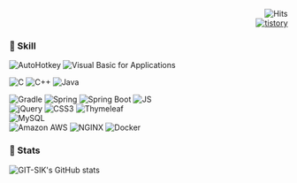   <!--
 <div align = center>
 
 ![header](https://capsule-render.vercel.app/api?type=Waving&color=auto&height=100&section=header%20GITHUB) 
 -->
<div align=right>


![Hits](https://hits.seeyoufarm.com/api/count/incr/badge.svg?url=https%3A%2F%2Fgithub.com%2FGIT-SIK&count_bg=000000&title_bg=000000&icon=&title=hits&edge_flat=false)
<br><a href="https://deve1oper.tistory.com/">  ![tistory](https://img.shields.io/badge/tistory-000000?style=flat-square&logoColor=white) </a>

</div>



### :pushpin: Skill

  <div align = left>
  
![AutoHotkey](https://img.shields.io/badge/AutoHotkey-334455?style=flat-square&logo=AutoHotkey&logoColor=white)
![Visual Basic for Applications](https://img.shields.io/badge/Visual%20Basic%20for%20Applications-217346?style=flat-square&logo=Microsoft&logoColor=white)
  
![C](https://img.shields.io/badge/C-A8B9CC?style=flat-square&logo=C&logoColor=black)
![C++](https://img.shields.io/badge/C++-00599C?style=flat-square&logo=C%2B%2B&logoColor=black)
![Java](https://img.shields.io/badge/Java-007396?style=flat-square&logo=Java&logoColor=white)
<br>
 
<!--
![VMware](https://img.shields.io/badge/VMware-607078?style=flat-square&logo=VMware&logoColor=white)
![VirtualBox](https://img.shields.io/badge/VirtualBox-183A61?style=flat-square&logo=VirtualBox&logoColor=white)
![Visual Studio](https://img.shields.io/badge/Visual%20Studio-5C2D91?style=flat-square&logo=VisualStudio&logoColor=white)
![IntelliJ IDEA](https://img.shields.io/badge/IntelliJ%20IDEA-000000?style=flat-square&logo=IntelliJIDEA&logoColor=white)
![Eclipse IDE](https://img.shields.io/badge/Eclipse%20IDE-2C2255?style=flat-square&logo=EclipseIDE&logoColor=white)<br>
--> 
![Gradle](https://img.shields.io/badge/Gradle-02303A?style=flat-square&logo=Gradle&logoColor=white) 
![Spring](https://img.shields.io/badge/Spring-6DB33F?style=flat-square&logo=Spring&logoColor=white)
![Spring Boot](https://img.shields.io/badge/Spring%20Boot-6DB33F?style=flat-square&logo=SpringBoot&logoColor=white)
![JS](https://img.shields.io/badge/JavaScript-F7DF1E?style=flat-square&logo=JavaScript&logoColor=black) <br>
![jQuery](https://img.shields.io/badge/jQuery-0769AD?style=flat-square&logo=jQuery&logoColor=white)
![CSS3](https://img.shields.io/badge/CSS3-1572B6?style=flat-square&logo=CSS3&logoColor=white)
![Thymeleaf](https://img.shields.io/badge/Thymeleaf-005F0F?style=flat-square&logo=Thymeleaf&logoColor=white)<br>
![MySQL](https://img.shields.io/badge/MySQL-4479A1?style=flat-square&logo=MySQL&logoColor=white) <br>
![Amazon AWS](https://img.shields.io/badge/Amazon%20AWS-232F3E?style=flat-square&logo=Amazon%20AWS&logoColor=white) 
 ![NGINX](https://img.shields.io/badge/Nginx-009639?style=flat-square&logo=NGINX&logoColor=white)
 ![Docker](https://img.shields.io/badge/Docker-2496ED?style=flat-square&logo=Docker&logoColor=white)

</div>
<div align = left> 
 
### :pushpin: Stats
 
![GIT-SIK's GitHub stats](https://github-readme-stats.vercel.app/api?username=GIT-SIK&show_icons=true&theme=github_dark)
</div>
